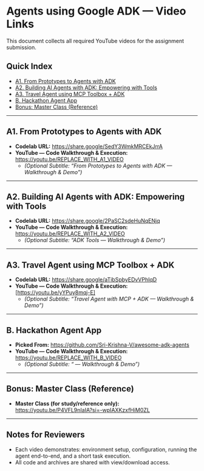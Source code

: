 # Agents using Google ADK — Video Links

This document collects all required YouTube videos for the assignment submission.

## Quick Index
- [A1. From Prototypes to Agents with ADK](#a1-from-prototypes-to-agents-with-adk)
- [A2. Building AI Agents with ADK: Empowering with Tools](#a2-building-ai-agents-with-adk-empowering-with-tools)
- [A3. Travel Agent using MCP Toolbox + ADK](#a3-travel-agent-using-mcp-toolbox--adk)
- [B. Hackathon Agent App](#b-hackathon-agent-app)
- [Bonus: Master Class (Reference)](#bonus-master-class-reference)

---

## A1. From Prototypes to Agents with ADK
- **Codelab URL:** https://share.google/SedY3WmkMRCEkJrrA  
- **YouTube — Code Walkthrough & Execution:** https://youtu.be/REPLACE_WITH_A1_VIDEO  
  - *(Optional Subtitle: “From Prototypes to Agents with ADK — Walkthrough & Demo”)*

---

## A2. Building AI Agents with ADK: Empowering with Tools
- **Codelab URL:** https://share.google/2PaSC2sdeHuNqENjq  
- **YouTube — Code Walkthrough & Execution:** https://youtu.be/REPLACE_WITH_A2_VIDEO  
  - *(Optional Subtitle: “ADK Tools — Walkthrough & Demo”)*
---

## A3. Travel Agent using MCP Toolbox + ADK
- **Codelab URL:** https://share.google/aTibSpbyEDvVPhIqD  
- **YouTube — Code Walkthrough & Execution:** [https://youtu.be/yYPuy8mqj-E] 
  - *(Optional Subtitle: “Travel Agent with MCP + ADK — Walkthrough & Demo”)*
---

## B. Hackathon Agent App
- **Picked From:** https://github.com/Sri-Krishna-V/awesome-adk-agents  
- **YouTube — Code Walkthrough & Execution:** https://youtu.be/REPLACE_WITH_B_VIDEO  
  - *(Optional Subtitle: “<Project Name> — Walkthrough & Demo”)*

---

## Bonus: Master Class (Reference)
- **Master Class (for study/reference only):** https://youtu.be/P4VFL9nIaIA?si=-wpIAXKzxfHiM0ZL

---

## Notes for Reviewers
- Each video demonstrates: environment setup, configuration, running the agent end-to-end, and a short task execution.
- All code and archives are shared with view/download access.
